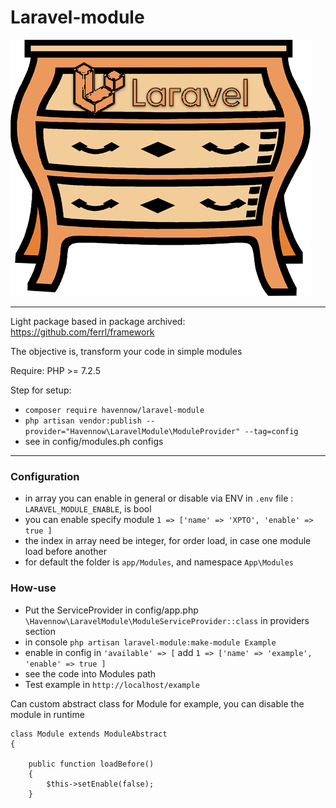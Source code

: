 # Laravel-module

![Logo](./logo.png)

*** 
Light package based in package archived: https://github.com/ferrl/framework

The objective is, transform your code in simple modules

Require: PHP >= 7.2.5


Step for setup:

* ```composer require havennow/laravel-module```
* ```php artisan vendor:publish --provider="Havennow\LaravelModule\ModuleProvider" --tag=config```
* see in config/modules.ph configs

***

### Configuration

* in array you can enable in general or disable via ENV in ```.env``` file : ```LARAVEL_MODULE_ENABLE```, is bool
* you can enable specify module ```1 => ['name' => 'XPTO', 'enable' => true ]```
* the index in array need be integer, for order load, in case one module load before another
* for default the folder is `app/Modules`,  and namespace ```App\Modules```


### How-use

* Put the ServiceProvider in config/app.php ```\Havennow\LaravelModule\ModuleServiceProvider::class``` in providers section
* in console ```php artisan laravel-module:make-module Example```
* enable in config in ```'available' => [``` add ```1 => ['name' => 'example', 'enable' => true ]```
* see the code into Modules path
* Test example in ```http://localhost/example```


Can custom abstract class for Module
for example, you can disable the module in runtime

````
class Module extends ModuleAbstract 
{

    public function loadBefore()
    {
        $this->setEnable(false);
    }
